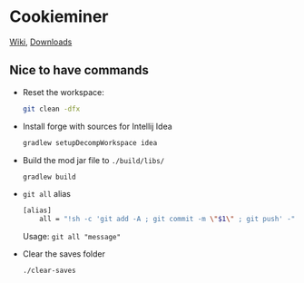 # Cookieminer

[Wiki](http://mcmods.gigavoid.com/index.php?title=Cookieminer), [Downloads](https://rawgit.com/gigavoid/cookieminer/master/get.html)

## Nice to have commands

- Reset the workspace:

    ```bash
    git clean -dfx
    ```

- Install forge with sources for Intellij Idea

    ```bash
    gradlew setupDecompWorkspace idea
    ```

- Build the mod jar file to `./build/libs/`

    ```bash
    gradlew build
    ```

- `git all` alias

    ```bash
    [alias]
    	all = "!sh -c 'git add -A ; git commit -m \"$1\" ; git push' -"
    ```
    Usage: `git all "message"`

- Clear the saves folder
    ```
    ./clear-saves
    ```
